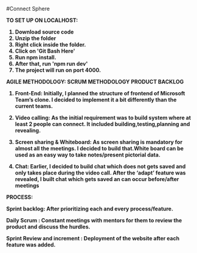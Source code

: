 #Connect Sphere


<b>TO SET UP ON LOCALHOST: <b>

1. Download source code
2. Unzip the folder
3. Right click inside the folder.
4. Click on 'Git Bash Here'
5. Run npm install.
6. After that, run 'npm run dev'
7. The project will run on port 4000.




AGILE METHODOLOGY: SCRUM METHODOLOGY
PRODUCT BACKLOG
1. Front-End: Initially, I planned the structure of frontend of Microsoft Team’s clone.
I decided to implement it a bit differently than the current teams.

2. Video calling: As the initial requirement was to build system where at least 2 people can connect.
   It included building,testing,planning and revealing.

3. Screen sharing & Whiteboard: As screen sharing is mandatory for almost all the meetings.
  I decided to build that.White board can be used as an easy way to take notes/present pictorial data.

4.  Chat: Earlier, I decided to build chat which does not gets saved and only takes place during the video call.
   After the ‘adapt’ feature was revealed, I built chat which gets saved an can occur before/after meetings


PROCESS:




Sprint backlog: After prioritizing each and every process/feature.

Daily Scrum : Constant meetings with mentors for them to review the product and discuss the hurdles.

Sprint Review and increment : Deployment of the website after each feature was added.

